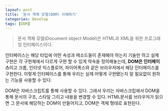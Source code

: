 ```yaml
---
layout: post
title: '문서 객체 모델(DOM) 이해하기'
categories: Develop
tags: [DOM]
---
```


> 문서 객체 모델(Document object Model)은 HTML과 XML을 위한 프로그래밍 인터페이스이다.

인터페이스는 해당 타입에 어떤 속성과 메소드들이 존재해야 하는지 기술만 하고 실제 구현은 각 구현체에서 다르게 구현 할 수 있게 약속을 정의해놓는데, **DOM은 인터페이스**이고 크롬, 인터넷 익스플로어, 파이어폭스와 같은 브라우저에서 해당 인터페이스를 구현한다.
이렇게 인터페이스를 통해 우리는 실제 어떻게 구현됐는지 알 필요없이 원하는 기능을 사용할 수 있다.

DOM은 자바스크립트를 통해 사용할 수 있다. 그래서 우리는 자바스크립에서 DOM을 통해 문서의 구조, 스타일 그리고 내용을 변경할 수 있다. HTML문서를 브라우저가 읽으면 그 문서에 해당하는 DOM이 만들어지고, DOM은 객체 형태로 표현된다.